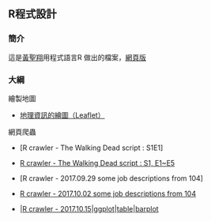 ## R程式設計

### 簡介

這是[黃聖翔](https://www.facebook.com/profile.php?id=100001348802783)用程式語言R 做出的檔案，[網頁版](https://jshuang0520.github.io/R-works/)

### 大綱

繪製地圖

- [地理資訊的繪圖（Leaflet）](https://jshuang0520.github.io/R-works/R_map.html)

網頁爬蟲

- [R crawler - The Walking Dead script : S1E1]
- [R crawler - The Walking Dead script : S1, E1~E5](https://jshuang0520.github.io/R-works/2017.09.28_R_crawler___The_Walking_Dead_script_S1_E1~5.html)
- [R crawler - 2017.09.29 some job descriptions from 104]
- [R crawler - 2017.10.02 some job descriptions from 104](https://jshuang0520.github.io/R-works/2017.10.02_104_data_analysist.html)

- |[R crawler - 2017.10.15](https://jshuang0520.github.io/R-works/2017.10.15_LFP.html)|[ggplot](https://jshuang0520.github.io/R-works/2017.10.16_ggplot2_2017.09.01_10.16_LFP.png)|[table](https://github.com/jshuang0520/R-works/blob/master/2017.10.16_table_2017.09.01_10.16_LFP.png)|[barplot](https://jshuang0520.github.io/R-works/2017.10.16_barplot_2017.09.01_10.16_LFP.png)


